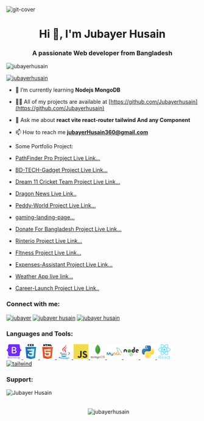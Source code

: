 
![git-cover](https://github.com/user-attachments/assets/7eae60a8-79a8-4fce-8671-9efd3c5d14e4)

<h1 align="center">Hi 👋, I'm Jubayer Husain</h1>
<h3 align="center">A passionate Web developer from Bangladesh</h3>

<p align="left"> <img src="https://komarev.com/ghpvc/?username=jubayerhusain&label=Profile%20views&color=0e75b6&style=flat" alt="jubayerhusain" /> </p>

<p align="left"> <a href="https://github.com/ryo-ma/github-profile-trophy"><img src="https://github-profile-trophy.vercel.app/?username=jubayerhusain" alt="jubayerhusain" /></a> </p>

- 🌱 I’m currently learning **Nodejs MongoDB**

- 👨‍💻 All of my projects are available at [https://github.com/Jubayerhusain](https://github.com/Jubayerhusain)

- 💬 Ask me about **react vite react-router tailwind And any Component**

- 📫 How to reach me **jubayerHusain360@gmail.com**
- Some Portfolio Project:
- [PathFinder Pro Project Live Link...](https://pathfinder-pro-b76a5.web.app/)
- [BD-TECH-Gadget Project Live Link...](https://bd-tech-gadget.surge.sh/)
- [Dream 11 Cricket Team Project Live Link...](https://rj-assignment07.surge.sh/)
- [Dragon News Live Link..](https://jubayerhusain.github.io/dragon-news/)
- [Peddy-World Project Live Link...](https://assignment06peddyworld.surge.sh)
- [gaming-landing-page...](https://jubayerhusain.github.io/gaming-landing-page/)
- [Donate For Bangladesh Project Live Link...](https://jubayerhusain.github.io/Assignment-05/index.html)
- [Rinterio Project Live Link...](https://jubayerhusain.github.io/Assignment-03/)
- [FItness Project Live Link...](https://jubayerhusain.github.io/Assignment-no-02/)
- [Expenses-Assistant Project Live Link...](https://jubayerhusain.github.io/expenses-assistant-web-app/)
- [Weather App live link...](https://jubayerhusain.github.io/Weather-app/)
- [Career-Launch Project Live Link..](https://jubayerhusain.github.io/Career-Launch/)

<h3 align="left">Connect with me:</h3>
<p align="left">
<a href="https://dev.to/jubayer" target="blank"><img align="center" src="https://raw.githubusercontent.com/rahuldkjain/github-profile-readme-generator/master/src/images/icons/Social/devto.svg" alt="jubayer" height="30" width="40" /></a>
<a href="https://linkedin.com/in/jubayer husain" target="blank"><img align="center" src="https://raw.githubusercontent.com/rahuldkjain/github-profile-readme-generator/master/src/images/icons/Social/linked-in-alt.svg" alt="jubayer husain" height="30" width="40" /></a>
<a href="https://fb.com/jubayer husain" target="blank"><img align="center" src="https://raw.githubusercontent.com/rahuldkjain/github-profile-readme-generator/master/src/images/icons/Social/facebook.svg" alt="jubayer husain" height="30" width="40" /></a>
</p>

<h3 align="left">Languages and Tools:</h3>
<p align="left"> <a href="https://getbootstrap.com" target="_blank" rel="noreferrer"> <img src="https://raw.githubusercontent.com/devicons/devicon/master/icons/bootstrap/bootstrap-plain-wordmark.svg" alt="bootstrap" width="40" height="40"/> </a> <a href="https://www.w3schools.com/css/" target="_blank" rel="noreferrer"> <img src="https://raw.githubusercontent.com/devicons/devicon/master/icons/css3/css3-original-wordmark.svg" alt="css3" width="40" height="40"/> </a> <a href="https://www.w3.org/html/" target="_blank" rel="noreferrer"> <img src="https://raw.githubusercontent.com/devicons/devicon/master/icons/html5/html5-original-wordmark.svg" alt="html5" width="40" height="40"/> </a> <a href="https://www.java.com" target="_blank" rel="noreferrer"> <img src="https://raw.githubusercontent.com/devicons/devicon/master/icons/java/java-original.svg" alt="java" width="40" height="40"/> </a> <a href="https://developer.mozilla.org/en-US/docs/Web/JavaScript" target="_blank" rel="noreferrer"> <img src="https://raw.githubusercontent.com/devicons/devicon/master/icons/javascript/javascript-original.svg" alt="javascript" width="40" height="40"/> </a> <a href="https://www.mongodb.com/" target="_blank" rel="noreferrer"> <img src="https://raw.githubusercontent.com/devicons/devicon/master/icons/mongodb/mongodb-original-wordmark.svg" alt="mongodb" width="40" height="40"/> </a> <a href="https://www.mysql.com/" target="_blank" rel="noreferrer"> <img src="https://raw.githubusercontent.com/devicons/devicon/master/icons/mysql/mysql-original-wordmark.svg" alt="mysql" width="40" height="40"/> </a> <a href="https://nodejs.org" target="_blank" rel="noreferrer"> <img src="https://raw.githubusercontent.com/devicons/devicon/master/icons/nodejs/nodejs-original-wordmark.svg" alt="nodejs" width="40" height="40"/> </a> <a href="https://www.python.org" target="_blank" rel="noreferrer"> <img src="https://raw.githubusercontent.com/devicons/devicon/master/icons/python/python-original.svg" alt="python" width="40" height="40"/> </a> <a href="https://reactjs.org/" target="_blank" rel="noreferrer"> <img src="https://raw.githubusercontent.com/devicons/devicon/master/icons/react/react-original-wordmark.svg" alt="react" width="40" height="40"/> </a> <a href="https://tailwindcss.com/" target="_blank" rel="noreferrer"> <img src="https://www.vectorlogo.zone/logos/tailwindcss/tailwindcss-icon.svg" alt="tailwind" width="40" height="40"/> </a> </p>

<h3 align="left">Support:</h3>
<p><a href="https://www.buymeacoffee.com/Jubayer Husain"> <img align="left" src="https://cdn.buymeacoffee.com/buttons/v2/default-yellow.png" height="50" width="210" alt="Jubayer Husain" /></a></p><br><br>

<p>&nbsp;<img align="center" src="https://github-readme-stats.vercel.app/api?username=jubayerhusain&show_icons=true&locale=en" alt="jubayerhusain" /></p>
